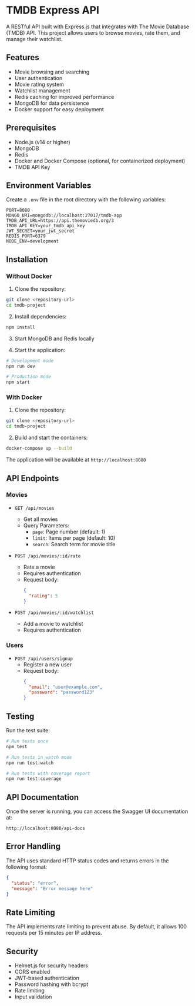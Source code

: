 # TMDB Express API

A RESTful API built with Express.js that integrates with The Movie Database (TMDB) API. This project allows users to browse movies, rate them, and manage their watchlist.

## Features

- Movie browsing and searching
- User authentication
- Movie rating system
- Watchlist management
- Redis caching for improved performance
- MongoDB for data persistence
- Docker support for easy deployment

## Prerequisites

- Node.js (v14 or higher)
- MongoDB
- Redis
- Docker and Docker Compose (optional, for containerized deployment)
- TMDB API Key

## Environment Variables

Create a `.env` file in the root directory with the following variables:

```env
PORT=8080
MONGO_URI=mongodb://localhost:27017/tmdb-app
TMDB_API_URL=https://api.themoviedb.org/3
TMDB_API_KEY=your_tmdb_api_key
JWT_SECRET=your_jwt_secret
REDIS_PORT=6379
NODE_ENV=development
```

## Installation

### Without Docker

1. Clone the repository:

```bash
git clone <repository-url>
cd tmdb-project
```

2. Install dependencies:

```bash
npm install
```

3. Start MongoDB and Redis locally

4. Start the application:

```bash
# Development mode
npm run dev

# Production mode
npm start
```

### With Docker

1. Clone the repository:

```bash
git clone <repository-url>
cd tmdb-project
```

2. Build and start the containers:

```bash
docker-compose up --build
```

The application will be available at `http://localhost:8080`

## API Endpoints

### Movies

- `GET /api/movies`

  - Get all movies
  - Query Parameters:
    - `page`: Page number (default: 1)
    - `limit`: Items per page (default: 10)
    - `search`: Search term for movie title

- `POST /api/movies/:id/rate`

  - Rate a movie
  - Requires authentication
  - Request body:
    ```json
    {
      "rating": 5
    }
    ```

- `POST /api/movies/:id/watchlist`
  - Add a movie to watchlist
  - Requires authentication

### Users

- `POST /api/users/signup`
  - Register a new user
  - Request body:
    ```json
    {
      "email": "user@example.com",
      "password": "password123"
    }
    ```

## Testing

Run the test suite:

```bash
# Run tests once
npm test

# Run tests in watch mode
npm run test:watch

# Run tests with coverage report
npm run test:coverage
```

## API Documentation

Once the server is running, you can access the Swagger UI documentation at:

```
http://localhost:8080/api-docs
```

## Error Handling

The API uses standard HTTP status codes and returns errors in the following format:

```json
{
  "status": "error",
  "message": "Error message here"
}
```

## Rate Limiting

The API implements rate limiting to prevent abuse. By default, it allows 100 requests per 15 minutes per IP address.

## Security

- Helmet.js for security headers
- CORS enabled
- JWT-based authentication
- Password hashing with bcrypt
- Rate limiting
- Input validation
